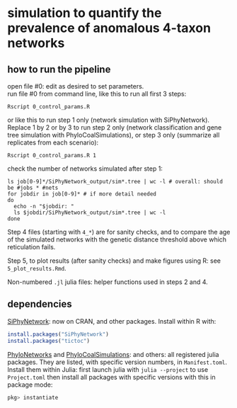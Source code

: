 # simulation to quantify the prevalence of anomalous 4-taxon networks

## how to run the pipeline

open file #0: edit as desired to set parameters.  
run file #0 from command line, like this to run all first 3 steps:

```shell
Rscript 0_control_params.R
```

or like this to run step 1 only (network simulation with SiPhyNetwork).
Replace 1 by 2 or by 3 to run step 2 only (network classification and
gene tree simulation with PhyloCoalSimulations),
or step 3 only (summarize all replicates from each scenario):

```shell
Rscript 0_control_params.R 1
```

check the number of networks simulated after step 1:
```shell
ls job[0-9]*/SiPhyNetwork_output/sim*.tree | wc -l # overall: should be #jobs * #nets
for jobdir in job[0-9]* # if more detail needed
do
  echo -n "$jobdir: "
  ls $jobdir/SiPhyNetwork_output/sim*.tree | wc -l
done
```

Step 4 files (starting with `4_*`) are for sanity checks, and
to compare the age of the simulated networks with the genetic distance
threshold above which reticulation fails.

Step 5, to plot results (after sanity checks) and make figures using R:
see `5_plot_results.Rmd`.

Non-numbered `.jl` julia files: helper functions used in steps 2 and 4.

## dependencies

[SiPhyNetwork](https://github.com/jjustison/SiPhyNetwork): now on CRAN,
and other packages.
Install within R with:
```r
install.packages("SiPhyNetwork")
install.packages("tictoc")
```

[PhyloNetworks](https://github.com/crsl4/PhyloNetworks.jl) and
[PhyloCoalSimulations](https://github.com/cecileane/PhyloCoalSimulations.jl):
and others: all registered julia packages. They are listed, with specific
version numbers, in `Manifest.toml`. Install them within Julia:
first launch julia with `julia --project` to use `Project.toml` then
install all packages with specific versions with this in package mode:
```julia
pkg> instantiate
```
